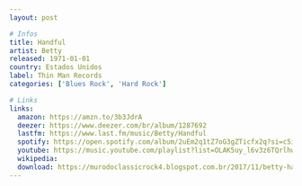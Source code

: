 ```yaml
---
layout: post

# Infos
title: Handful
artist: Betty
released: 1971-01-01
country: Estados Unidos
label: Thin Man Records
categories: ['Blues Rock', 'Hard Rock']

# Links
links:
  amazon: https://amzn.to/3b3JdrA
  deezer: https://www.deezer.com/br/album/1287692
  lastfm: https://www.last.fm/music/Betty/Handful
  spotify: https://open.spotify.com/album/2uEm2q1tZ7oG3gZTicfx2q?si=c5itdnWPRK2iVa4zC4MX-A
  youtube: https://music.youtube.com/playlist?list=OLAK5uy_l6v3z6TQrlhwcHXooMCYMM1EMkQ5yVEkQ
  wikipedia:
  download: https://murodoclassicrock4.blogspot.com.br/2017/11/betty-handful-1971.html
---
```

